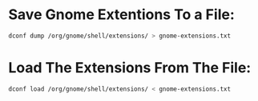 # Save Gnome Extentions To a File:
```bash
dconf dump /org/gnome/shell/extensions/ > gnome-extensions.txt
```
# Load The Extensions From The File:
```bash
dconf load /org/gnome/shell/extensions/ < gnome-extensions.txt
```
